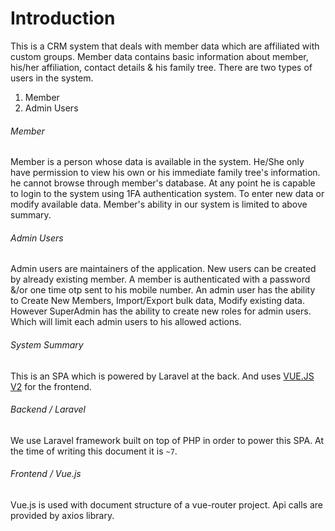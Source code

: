 # Introduction
This is a CRM system that deals with member data which are affiliated with custom groups. Member data contains basic information about member, his/her affiliation, contact details & his family tree. 
There are two types of users in the system.
1. Member
2. Admin Users

###### Member
Member is a person whose data is available in the system. He/She only have permission to view his own or his immediate family tree's information. he cannot browse through member's database. At any point he is capable to login to the system using 1FA authentication system. To enter new data or modify available data.
Member's ability in our system is limited to above summary.

###### Admin Users
Admin users are maintainers of the application. New users can be created by already existing member. A member is authenticated with a password &/or one time otp sent to his mobile number.
An admin user has the ability to Create New Members, Import/Export bulk data, Modify existing data. However SuperAdmin has  the ability to create new roles for admin users. Which will limit each admin users to his allowed actions.

###### System Summary
This is an SPA which is powered by Laravel at the back. And uses [VUE.JS V2](http://vuejs.org/v2/) for the frontend.

###### Backend / Laravel
We use Laravel framework built on top of PHP in order to power this SPA. At the time of writing this document it is `~7`. 

###### Frontend / Vue.js
Vue.js is used with document structure of a vue-router project. Api calls are provided by axios library.
